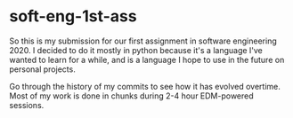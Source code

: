 # soft-eng-1st-ass

So this is my submission for our first assignment in software engineering 2020. I decided to do it
mostly in python because it's a language I've wanted to learn for a while, and is a language I hope
to use in the future on personal projects. 

Go through the history of my commits to see how it has evolved overtime. Most of my work is done in
chunks during 2-4 hour EDM-powered sessions.
